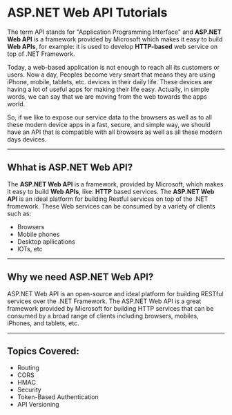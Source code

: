 # ASP.NET Web API Tutorials
The term API stands for "Application Programming Interface" and **ASP.NET Web API** is  a framework provided by Microsoft which makes it easy to build **Web APIs**, for example: it is used to develop **HTTP-based** web service on top of .NET Framework.

Today, a web-based application is not enough to reach all its customers or users. Now a day, Peoples become very smart that means they are using iPhone, mobile, tablets, etc. devices in their daily life. These devices are having a lot of useful apps for making their life easy. Actually,  in simple words, we can say that we are moving from the web towards the apps world.

So, if we like to expose our service data to the browsers as well as to all these modern device apps in a fast, secure, and simple way, we should have an API that is compatible with all browsers as well as all these modern days devices.

-----
## Whhat is ASP.NET Web API?
The **ASP.NET Web API** is a framework, provided by Microsoft, which makes it easy to build **Web APIs**, like: **HTTP** based services. 
The **ASP.NET Web API** is an ideal platform for building Restful services on top of the .NET fromework. These Web services can be consumed by a variety of clients such as:
* Browsers
* Mobile phones
* Desktop apllications
* IOTs, etc

-----
## Why we need ASP.NET Web API?
ASP.NET Web API is an open-source and ideal platform for building RESTful services over the .NET Framework.
The ASP.NET Web API is a great framework provided by Microsoft for building HTTP services that can be consumed by a broad range of clients including browsers, mobiles, iPhones, and tablets, etc.

-----
## Topics Covered: 
* Routing
* CORS
* HMAC
* Security
* Token-Based Authentication
* API Versioning
